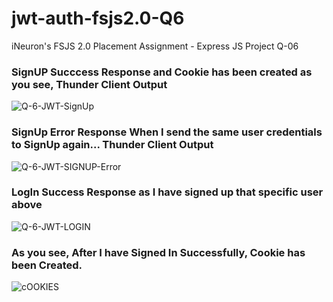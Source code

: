 # jwt-auth-fsjs2.0-Q6
iNeuron's FSJS 2.0 Placement Assignment - Express JS Project Q-06

### SignUP Succcess Response and Cookie has been created as you see, Thunder Client Output
![Q-6-JWT-SignUp](https://github.com/sandeepkdasari143/jwt-auth-fsjs2.0-Q6/assets/67505311/b6338cb7-08c6-49c4-84a6-afa51e319825)

### SignUp Error Response When I send the same user credentials to SignUp again... Thunder Client Output
![Q-6-JWT-SIGNUP-Error](https://github.com/sandeepkdasari143/jwt-auth-fsjs2.0-Q6/assets/67505311/6d10b337-63d7-4a93-8e01-f402d73725d0)

### LogIn Success Response as I have signed up that specific user above
![Q-6-JWT-LOGIN](https://github.com/sandeepkdasari143/jwt-auth-fsjs2.0-Q6/assets/67505311/fdce4fca-1df4-48e1-8c48-1c1efdf9ac86)

### As you see, After I have Signed In Successfully, Cookie has been Created.
![cOOKIES](https://github.com/sandeepkdasari143/jwt-auth-fsjs2.0-Q6/assets/67505311/7bc8531f-a13c-4b7c-ac39-5886b16165e8)
